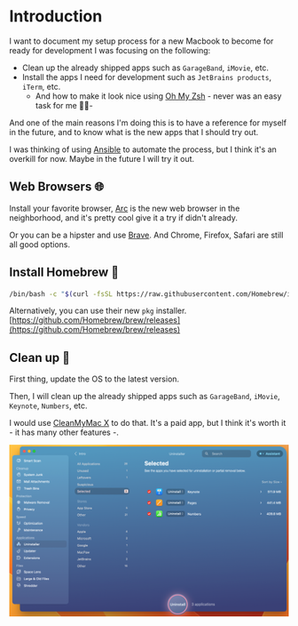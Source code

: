 # Introduction

I want to document my setup process for a new Macbook to become for ready for development
I was focusing on the following:
* Clean up the already shipped apps such as `GarageBand`, `iMovie`, etc.
* Install the apps I need for development such as `JetBrains products`, `iTerm`, etc.
  * And how to make it look nice using [Oh My Zsh](https://ohmyz.sh/) - never was an easy task for me 😮‍💨-

And one of the main reasons I'm doing this is to have a reference for myself in the future, and to know 
what is the new apps that I should try out.

I was thinking of using [Ansible](https://www.ansible.com/) to automate the process, but I think it's an overkill for now.
Maybe in the future I will try it out.

## Web Browsers 🌐
Install your favorite browser, [Arc](https://arc.net/) is the new web browser in the neighborhood, and it's pretty cool give it a try if didn't already.

Or you can be a hipster and use [Brave](https://brave.com/). And Chrome, Firefox, Safari are still all good options.
## Install Homebrew 🍺
```sh
/bin/bash -c "$(curl -fsSL https://raw.githubusercontent.com/Homebrew/install/HEAD/install.sh)"
```
Alternatively, you can use their new `pkg` installer.
[https://github.com/Homebrew/brew/releases](https://github.com/Homebrew/brew/releases)

## Clean up 🧹
First thing, update the OS to the latest version.

Then, I will clean up the already shipped apps such as `GarageBand`, `iMovie`, `Keynote`, `Numbers`, etc.

I would use [CleanMyMac X](https://macpaw.com/cleanmymac) to do that. It's a paid app, but I think it's worth it - it has many other features -. 

![Example of uninstalling apps using CleanMyMac X](img.png)

